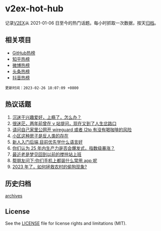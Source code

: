 # v2ex-hot-hub

 记录[V2EX](https://www.v2ex.com/)从 2021-01-06 日至今的热门话题。每小时抓取一次数据，按天[归档](archives)。
 
 ## 相关项目

- [GitHub热榜](https://github.com/lonnyzhang423/github-hot-hub)
- [知乎热榜](https://github.com/lonnyzhang423/zhihu-hot-hub)
- [微博热榜](https://github.com/lonnyzhang423/weibo-hot-hub)
- [头条热榜](https://github.com/lonnyzhang423/toutiao-hot-hub)
- [抖音热榜](https://github.com/lonnyzhang423/douyin-hot-hub)


 `更新时间：2023-02-26 18:07:09 +0800`

## 热议话题

1. [沉迷于兴趣爱好，上瘾了，怎么办？](https://www.v2ex.com/t/919210)
1. [很迷茫，两年前曾在 v 站提问，现在又到了人生岔路口](https://www.v2ex.com/t/919197)
1. [请问自己家里公网开 wireguard 或者 l2tp 有没有喝咖啡的风险](https://www.v2ex.com/t/919218)
1. [小区这种房子是反人类的存在](https://www.v2ex.com/t/919288)
1. [新人入门后端,目前优先学什么语言好](https://www.v2ex.com/t/919163)
1. [你们认为 25 年内生产力是否会爆发式，指数级暴涨？](https://www.v2ex.com/t/919198)
1. [最近老是梦见回到以前的搅拌站上班](https://www.v2ex.com/t/919209)
1. [帮朋友问下:你们手机上都装什么常用 app 呢](https://www.v2ex.com/t/919219)
1. [2023 年了，如何拯救农村的偷狗现象?](https://www.v2ex.com/t/919241)

## 历史归档

[archives](archives)

## License

See the [LICENSE](LICENSE) file for license rights and limitations (MIT).
